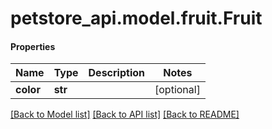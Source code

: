 # petstore_api.model.fruit.Fruit

#### Properties
Name | Type | Description | Notes
------------ | ------------- | ------------- | -------------
**color** | **str** |  | [optional] 

[[Back to Model list]](../../README.md#documentation-for-models) [[Back to API list]](../../README.md#documentation-for-api-endpoints) [[Back to README]](../../README.md)

